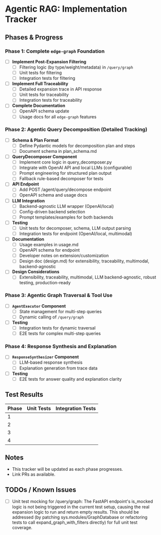 # Agentic RAG: Implementation Tracker

## Phases & Progress

### Phase 1: Complete `edge-graph` Foundation
- [ ] **Implement Post-Expansion Filtering**
  - [ ] Filtering logic (by type/weight/metadata) in `/query/graph`
  - [ ] Unit tests for filtering
  - [ ] Integration tests for filtering
- [ ] **Implement Full Traceability**
  - [ ] Detailed expansion trace in API response
  - [ ] Unit tests for traceability
  - [ ] Integration tests for traceability
- [ ] **Complete Documentation**
  - [ ] OpenAPI schema update
  - [ ] Usage docs for all `edge-graph` features

### Phase 2: Agentic Query Decomposition (Detailed Tracking)
- [ ] **Schema & Plan Format**
  - [ ] Define Pydantic models for decomposition plan and steps
  - [ ] Document schema in plan_schema.md
- [ ] **QueryDecomposer Component**
  - [ ] Implement core logic in query_decomposer.py
  - [ ] Integrate with OpenAI API and local LLMs (configurable)
  - [ ] Prompt engineering for structured plan output
  - [ ] Fallback rule-based decomposer for tests
- [ ] **API Endpoint**
  - [ ] Add POST /agent/query/decompose endpoint
  - [ ] OpenAPI schema and usage docs
- [ ] **LLM Integration**
  - [ ] Backend-agnostic LLM wrapper (OpenAI/local)
  - [ ] Config-driven backend selection
  - [ ] Prompt templates/examples for both backends
- [ ] **Testing**
  - [ ] Unit tests for decomposer, schema, LLM output parsing
  - [ ] Integration tests for endpoint (OpenAI/local, multimodal)
- [ ] **Documentation**
  - [ ] Usage examples in usage.md
  - [ ] OpenAPI schema for endpoint
  - [ ] Developer notes on extension/customization
  - [ ] Design doc (design.md) for extensibility, traceability, multimodal, backend-agnostic
- [ ] **Design Considerations**
  - [ ] Extensibility, traceability, multimodal, LLM backend-agnostic, robust testing, production-ready

### Phase 3: Agentic Graph Traversal & Tool Use
- [ ] **`AgentExecutor` Component**
  - [ ] State management for multi-step queries
  - [ ] Dynamic calling of `/query/graph`
- [ ] **Testing**
  - [ ] Integration tests for dynamic traversal
  - [ ] E2E tests for complex multi-step queries

### Phase 4: Response Synthesis and Explanation
- [ ] **`ResponseSynthesizer` Component**
  - [ ] LLM-based response synthesis
  - [ ] Explanation generation from trace data
- [ ] **Testing**
  - [ ] E2E tests for answer quality and explanation clarity

## Test Results
| Phase | Unit Tests | Integration Tests |
|-------|------------|-------------------|
| 1     |            |                   |
| 2     |            |                   |
| 3     |            |                   |
| 4     |            |                   |

## Notes
- This tracker will be updated as each phase progresses.
- Link PRs as available.

## TODOs / Known Issues
- [ ] Unit test mocking for /query/graph: The FastAPI endpoint's is_mocked logic is not being triggered in the current test setup, causing the real expansion logic to run and return empty results. This should be addressed (by patching sys.modules/GraphDatabase or refactoring tests to call expand_graph_with_filters directly) for full unit test coverage. 